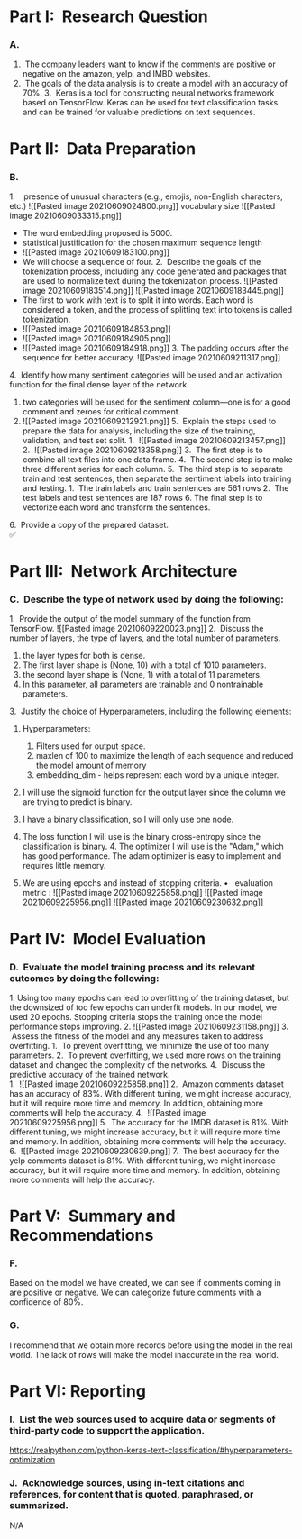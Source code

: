 # **Part I:  Research Question** 

### A.  
1.  The company leaders want to know if the comments are positive or negative on the amazon, yelp, and IMBD websites. 
2.  The goals of the data analysis is to create a model with an accuracy of 70%.
3.  Keras is a tool for constructing neural networks framework based on TensorFlow. Keras can be used for text classification tasks and can be trained for valuable predictions on text sequences.

# **Part II:  Data Preparation** 

### B. 

1.  
 presence of unusual characters (e.g., emojis, non-English characters, etc.)
![[Pasted image 20210609024800.png]]
vocabulary size
![[Pasted image 20210609033315.png]]
- The word embedding proposed is 5000.
 - statistical justification for the chosen maximum sequence length
  - ![[Pasted image 20210609183100.png]]
  - We will choose a sequence of four. 
2.  Describe the goals of the tokenization process, including any code generated and packages that are used to normalize text during the tokenization process.
![[Pasted image 20210609183514.png]]
![[Pasted image 20210609183445.png]]
- The first to work with text is to split it into words. Each word is considered a token, and the process of splitting text into tokens is called tokenization. 
- ![[Pasted image 20210609184853.png]]
- ![[Pasted image 20210609184905.png]]
- ![[Pasted image 20210609184918.png]]
3. The padding occurs after the sequence for better accuracy.
![[Pasted image 20210609211317.png]]

4.  Identify how many sentiment categories will be used and an activation function for the final dense layer of the network.
  1.  two categories will be used for the sentiment column—one is for a good comment and zeroes for critical comment. 
  2.  ![[Pasted image 20210609212921.png]]
5.  Explain the steps used to prepare the data for analysis, including the size of the training, validation, and test set split.
	1.  ![[Pasted image 20210609213457.png]]
	2.  ![[Pasted image 20210609213358.png]]
	3.  The first step is to combine all text files into one data frame.
	4.  The second step is to make three different series for each column.
	5.  The third step is to separate train and test sentences, then separate the sentiment labels into training and testing.
		1.  The train labels and train sentences are 561 rows 
		2.  The test labels and test sentences are 187 rows 
      6. The final step is to vectorize each word and transform the sentences.

6.  Provide a copy of the prepared dataset.  
   ✅️

# **Part III:  Network Architecture** 

### C.  Describe the type of network used by doing the following:

1.  Provide the output of the model summary of the function from TensorFlow.
![[Pasted image 20210609220023.png]]
2.  Discuss the number of layers, the type of layers, and the total number of parameters.
 1. the layer types for both is dense.
 2. The first layer shape is (None, 10) with a total of 1010 parameters. 
 3. the second layer shape is (None, 1) with a total of 11 parameters.
 4. In this parameter, all parameters are trainable and 0 nontrainable parameters.


3.  Justify the choice of Hyperparameters, including the following elements:
1. Hyperparameters: 
	 1. Filters used for output space.
	 2. maxlen of 100 to maximize the length of each sequence and reduced the model amount of memory
	 3. embedding_dim - helps represent each word by a unique integer. 

1. I will use the sigmoid function for the output layer since the column we are trying to predict is binary.
2. I have a binary classification, so I will only use one node. 
3. The loss function I will use is the binary cross-entropy since the classification is binary. 
4. The optimizer I will use is the "Adam," which has good performance. The adam optimizer is easy to implement and requires little memory.
5.  We are using epochs and instead of stopping criteria.
•   evaluation metric :
![[Pasted image 20210609225858.png]]
![[Pasted image 20210609225956.png]]
![[Pasted image 20210609230632.png]]
# **Part IV:  Model Evaluation** 

### D.  Evaluate the model training process and its relevant outcomes by doing the following:

1. Using too many epochs can lead to overfitting of the training dataset, but the downsized of too few epochs can underfit models. In our model, we used 20 epochs. Stopping criteria stops the training once the model performance stops improving. 
2. ![[Pasted image 20210609231158.png]]
3.  Assess the fitness of the model and any measures taken to address overfitting.
	1.  To prevent overfitting, we minimize the use of too many parameters. 
	2.  To prevent overfitting, we used more rows on the training dataset and changed the complexity of the networks. 
4.  Discuss the predictive accuracy of the trained network.  
	1.  ![[Pasted image 20210609225858.png]]
	2.  Amazon comments dataset has an accuracy of 83%. With different tuning, we might increase accuracy, but it will require more time and memory. In addition, obtaining more comments will help the accuracy.
	4.  ![[Pasted image 20210609225956.png]]
	5.  The accuracy for the IMDB dataset is 81%. With different tuning, we might increase accuracy, but it will require more time and memory. In addition, obtaining more comments will help the accuracy.
	6.  ![[Pasted image 20210609230639.png]]
	7.  The best accuracy for the yelp comments dataset is 81%. With different tuning, we might increase accuracy, but it will require more time and memory. In addition, obtaining more comments will help the accuracy.
  

# **Part V:  Summary and Recommendations** 


### F.  
Based on the model we have created, we can see if comments coming in are positive or negative. We can categorize future comments with a confidence of 80%.

### G.  
I recommend that we obtain more records before using the model in the real world. The lack of rows will make the model inaccurate in the real world. 
  

# **Part VI: Reporting** 
 
  

### I.  List the web sources used to acquire data or segments of third-party code to support the application.  
https://realpython.com/python-keras-text-classification/#hyperparameters-optimization  

### J.  Acknowledge sources, using in-text citations and references, for content that is quoted, paraphrased, or summarized.  
  N/A
